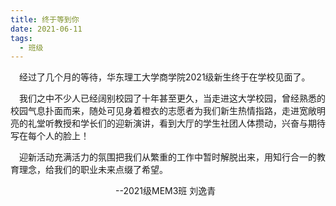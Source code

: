 ```yaml
---
title: 终于等到你
date: 2021-06-11
tags:
  - 班级
---
```


&emsp;经过了几个月的等待，华东理工大学商学院2021级新生终于在学校见面了。

&emsp;我们之中不少人已经阔别校园了十年甚至更久，当走进这大学校园，曾经熟悉的校园气息扑面而来，随处可见身着橙衣的志愿者为我们新生热情指路，走进宽敞明亮的礼堂听教授和学长们的迎新演讲，看到大厅的学生社团人体攒动，兴奋与期待写在每个人的脸上！

&emsp;迎新活动充满活力的氛围把我们从繁重的工作中暂时解脱出来，用知行合一的教育理念，给我们的职业未来点缀了希望。

&emsp;&emsp;&emsp;&emsp;&emsp;&emsp;&emsp;&emsp;&emsp;&emsp;&emsp;&emsp;--2021级MEM3班 刘逸青